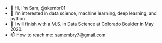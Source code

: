 - 👋 Hi, I’m Sam, @skembr01
- 👀 I’m interested in data science, machine learning, deep learning, and python
- 🌱 I will finish with a M.S. in Data Science at Colorado Boulder in May 2020.
- 📫 How to reach me: samembry7@gmail.com

<!---
skembr01/skembr01 is a ✨ special ✨ repository because its `README.md` (this file) appears on your GitHub profile.
You can click the Preview link to take a look at your changes.
--->
